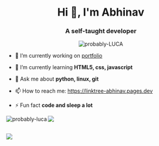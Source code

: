 <h1 align="center">Hi 👋, I'm Abhinav</h1>
<h3 align="center">A self-taught developer</h3>

 <p align="center"> <img src="https://komarev.com/ghpvc/?username=probably-LUCA&label=Profile%20views&color=270a75&style=flat" alt="probably-LUCA" /> </p>

- 🔭 I’m currently working on [portfolio](https://github.com/probably-LUCA/portfolio)

- 🌱 I’m currently learning **HTML5, css, javascript**

- 💬 Ask me about **python, linux, git**

- 📫 How to reach me: https://linktree-abhinav.pages.dev

- ⚡ Fun fact **code and sleep a lot**




<p><img align="left" src="https://github-readme-stats.vercel.app/api/top-langs?username=probably-luca&show_icons=true&locale=en&layout=compact" alt="probably-luca" /></p>

<img align="center" src="https://github-readme-stats.vercel.app/api?username=probably-LUCA&hide=stars,sprs,issues&count_private=true&show_icons=true&theme=dark">
 </p>
 
 <br>
 <img align="center" src="https://activity-graph.herokuapp.com/graph?username=probably-LUCA&theme=react-dark">
